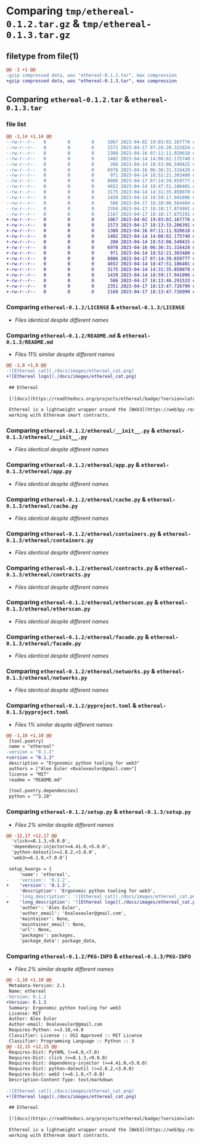 # Comparing `tmp/ethereal-0.1.2.tar.gz` & `tmp/ethereal-0.1.3.tar.gz`

## filetype from file(1)

```diff
@@ -1 +1 @@
-gzip compressed data, was "ethereal-0.1.2.tar", max compression
+gzip compressed data, was "ethereal-0.1.3.tar", max compression
```

## Comparing `ethereal-0.1.2.tar` & `ethereal-0.1.3.tar`

### file list

```diff
@@ -1,14 +1,14 @@
--rw-r--r--   0        0        0     1067 2023-04-02 19:03:02.167776 ethereal-0.1.2/LICENSE
--rw-r--r--   0        0        0     1572 2023-04-17 07:26:20.322824 ethereal-0.1.2/README.md
--rw-r--r--   0        0        0     1308 2023-04-16 07:11:11.928618 ethereal-0.1.2/ethereal/__init__.py
--rw-r--r--   0        0        0     1402 2023-04-14 14:08:02.175740 ethereal-0.1.2/ethereal/app.py
--rw-r--r--   0        0        0      288 2023-04-14 18:53:08.549415 ethereal-0.1.2/ethereal/base.py
--rw-r--r--   0        0        0     6978 2023-04-16 06:36:31.316428 ethereal-0.1.2/ethereal/cache.py
--rw-r--r--   0        0        0      971 2023-04-14 18:52:21.303480 ethereal-0.1.2/ethereal/containers.py
--rw-r--r--   0        0        0     8806 2023-04-17 07:14:39.659777 ethereal-0.1.2/ethereal/contracts.py
--rw-r--r--   0        0        0     4652 2023-04-14 18:47:51.186401 ethereal-0.1.2/ethereal/etherscan.py
--rw-r--r--   0        0        0     3175 2023-04-14 14:31:35.858070 ethereal-0.1.2/ethereal/facade.py
--rw-r--r--   0        0        0     1439 2023-04-14 18:59:17.941096 ethereal-0.1.2/ethereal/networks.py
--rw-r--r--   0        0        0      586 2023-04-17 18:10:06.564404 ethereal-0.1.2/pyproject.toml
--rw-r--r--   0        0        0     2350 2023-04-17 18:10:17.874991 ethereal-0.1.2/setup.py
--rw-r--r--   0        0        0     2167 2023-04-17 18:10:17.875191 ethereal-0.1.2/PKG-INFO
+-rw-r--r--   0        0        0     1067 2023-04-02 19:03:02.167776 ethereal-0.1.3/LICENSE
+-rw-r--r--   0        0        0     1573 2023-04-17 18:13:33.206391 ethereal-0.1.3/README.md
+-rw-r--r--   0        0        0     1308 2023-04-16 07:11:11.928618 ethereal-0.1.3/ethereal/__init__.py
+-rw-r--r--   0        0        0     1402 2023-04-14 14:08:02.175740 ethereal-0.1.3/ethereal/app.py
+-rw-r--r--   0        0        0      288 2023-04-14 18:53:08.549415 ethereal-0.1.3/ethereal/base.py
+-rw-r--r--   0        0        0     6978 2023-04-16 06:36:31.316428 ethereal-0.1.3/ethereal/cache.py
+-rw-r--r--   0        0        0      971 2023-04-14 18:52:21.303480 ethereal-0.1.3/ethereal/containers.py
+-rw-r--r--   0        0        0     8806 2023-04-17 07:14:39.659777 ethereal-0.1.3/ethereal/contracts.py
+-rw-r--r--   0        0        0     4652 2023-04-14 18:47:51.186401 ethereal-0.1.3/ethereal/etherscan.py
+-rw-r--r--   0        0        0     3175 2023-04-14 14:31:35.858070 ethereal-0.1.3/ethereal/facade.py
+-rw-r--r--   0        0        0     1439 2023-04-14 18:59:17.941096 ethereal-0.1.3/ethereal/networks.py
+-rw-r--r--   0        0        0      586 2023-04-17 18:13:46.291533 ethereal-0.1.3/pyproject.toml
+-rw-r--r--   0        0        0     2351 2023-04-17 18:13:47.726799 ethereal-0.1.3/setup.py
+-rw-r--r--   0        0        0     2168 2023-04-17 18:13:47.726999 ethereal-0.1.3/PKG-INFO
```

### Comparing `ethereal-0.1.2/LICENSE` & `ethereal-0.1.3/LICENSE`

 * *Files identical despite different names*

### Comparing `ethereal-0.1.2/README.md` & `ethereal-0.1.3/README.md`

 * *Files 11% similar despite different names*

```diff
@@ -1,8 +1,8 @@
-![Ethereal cat](./docs/images/ethereal_cat.png)
+![Ethereal logo](./docs/images/ethereal_cat.png)
 
 ## Ethereal
 
 [![docs](https://readthedocs.org/projects/ethereal/badge/?version=latest)](https://ethereal.readthedocs.io/en/latest/?badge=latest)
 
 Ethereal is a lightweight wrapper around the [Web3](https://web3py.readthedocs.io/en/stable/web3.main.html#web3.Web3) class that simplifies
 working with Ethereum smart contracts.
```

### Comparing `ethereal-0.1.2/ethereal/__init__.py` & `ethereal-0.1.3/ethereal/__init__.py`

 * *Files identical despite different names*

### Comparing `ethereal-0.1.2/ethereal/app.py` & `ethereal-0.1.3/ethereal/app.py`

 * *Files identical despite different names*

### Comparing `ethereal-0.1.2/ethereal/cache.py` & `ethereal-0.1.3/ethereal/cache.py`

 * *Files identical despite different names*

### Comparing `ethereal-0.1.2/ethereal/containers.py` & `ethereal-0.1.3/ethereal/containers.py`

 * *Files identical despite different names*

### Comparing `ethereal-0.1.2/ethereal/contracts.py` & `ethereal-0.1.3/ethereal/contracts.py`

 * *Files identical despite different names*

### Comparing `ethereal-0.1.2/ethereal/etherscan.py` & `ethereal-0.1.3/ethereal/etherscan.py`

 * *Files identical despite different names*

### Comparing `ethereal-0.1.2/ethereal/facade.py` & `ethereal-0.1.3/ethereal/facade.py`

 * *Files identical despite different names*

### Comparing `ethereal-0.1.2/ethereal/networks.py` & `ethereal-0.1.3/ethereal/networks.py`

 * *Files identical despite different names*

### Comparing `ethereal-0.1.2/pyproject.toml` & `ethereal-0.1.3/pyproject.toml`

 * *Files 1% similar despite different names*

```diff
@@ -1,10 +1,10 @@
 [tool.poetry]
 name = "ethereal"
-version = "0.1.2"
+version = "0.1.3"
 description = "Ergonomic python tooling for web3"
 authors = ["Alex Euler <0xalexeuler@gmail.com>"]
 license = "MIT"
 readme = "README.md"
 
 [tool.poetry.dependencies]
 python = "^3.10"
```

### Comparing `ethereal-0.1.2/setup.py` & `ethereal-0.1.3/setup.py`

 * *Files 2% similar despite different names*

```diff
@@ -12,17 +12,17 @@
  'click>=8.1.3,<9.0.0',
  'dependency-injector>=4.41.0,<5.0.0',
  'python-dateutil>=2.8.2,<3.0.0',
  'web3>=6.1.0,<7.0.0']
 
 setup_kwargs = {
     'name': 'ethereal',
-    'version': '0.1.2',
+    'version': '0.1.3',
     'description': 'Ergonomic python tooling for web3',
-    'long_description': '![Ethereal cat](./docs/images/ethereal_cat.png)\n\n## Ethereal\n\n[![docs](https://readthedocs.org/projects/ethereal/badge/?version=latest)](https://ethereal.readthedocs.io/en/latest/?badge=latest)\n\nEthereal is a lightweight wrapper around the [Web3](https://web3py.readthedocs.io/en/stable/web3.main.html#web3.Web3) class that simplifies\nworking with Ethereum smart contracts.\n\nTo use it, simply create a regular [Web3](https://web3py.readthedocs.io/en/stable/web3.main.html#web3.Web3) instance and write `w3 = Ethereal(w3)`.\nThen, you can use w3 as usual, but with additional methods\naccessible under the `e` property.\n\nFor example, you can call `w3.e.get_abi("0x...")` or\n`w3.e.list_events("0x...", "Mint", "2023-01-01", "2023-02-14")`.\n\nFor more available methods, please refer to the :class:`ethereal.facade.EtherealFacade` class.\n\n### Example\n\n```python\n\n        from web3.auto import w3\n        from ethereal import Ethereal\n        from ethereal import load_provider_from_uri\n\n        # If WEB3_PROVIDER_URI env is not set, uncomment the lines below\n        # w3 = Web3(load_provider_from_uri("https://alchemy.com/..."))\n\n        w3 = Ethereal(w3)\n\n        ADDRESS = "0xB0B195aEFA3650A6908f15CdaC7D92F8a5791B0B"\n        print(w3.e.list_events(ADDRESS))\n        # Lists event signatures for the contract at ADDRESS\n\n        events = w3.e.get_events(ADDRESS, "Transfer", "2023-01-01", "2023-02-14")\n        # Gets all Transfer events for the contract at ADDRESS between 2023-01-01 and 2023-02-14\n        print(events[:10])\n```\n\n### Install\n\n```\npip install ethereal\n```\n',
+    'long_description': '![Ethereal logo](./docs/images/ethereal_cat.png)\n\n## Ethereal\n\n[![docs](https://readthedocs.org/projects/ethereal/badge/?version=latest)](https://ethereal.readthedocs.io/en/latest/?badge=latest)\n\nEthereal is a lightweight wrapper around the [Web3](https://web3py.readthedocs.io/en/stable/web3.main.html#web3.Web3) class that simplifies\nworking with Ethereum smart contracts.\n\nTo use it, simply create a regular [Web3](https://web3py.readthedocs.io/en/stable/web3.main.html#web3.Web3) instance and write `w3 = Ethereal(w3)`.\nThen, you can use w3 as usual, but with additional methods\naccessible under the `e` property.\n\nFor example, you can call `w3.e.get_abi("0x...")` or\n`w3.e.list_events("0x...", "Mint", "2023-01-01", "2023-02-14")`.\n\nFor more available methods, please refer to the :class:`ethereal.facade.EtherealFacade` class.\n\n### Example\n\n```python\n\n        from web3.auto import w3\n        from ethereal import Ethereal\n        from ethereal import load_provider_from_uri\n\n        # If WEB3_PROVIDER_URI env is not set, uncomment the lines below\n        # w3 = Web3(load_provider_from_uri("https://alchemy.com/..."))\n\n        w3 = Ethereal(w3)\n\n        ADDRESS = "0xB0B195aEFA3650A6908f15CdaC7D92F8a5791B0B"\n        print(w3.e.list_events(ADDRESS))\n        # Lists event signatures for the contract at ADDRESS\n\n        events = w3.e.get_events(ADDRESS, "Transfer", "2023-01-01", "2023-02-14")\n        # Gets all Transfer events for the contract at ADDRESS between 2023-01-01 and 2023-02-14\n        print(events[:10])\n```\n\n### Install\n\n```\npip install ethereal\n```\n',
     'author': 'Alex Euler',
     'author_email': '0xalexeuler@gmail.com',
     'maintainer': None,
     'maintainer_email': None,
     'url': None,
     'packages': packages,
     'package_data': package_data,
```

### Comparing `ethereal-0.1.2/PKG-INFO` & `ethereal-0.1.3/PKG-INFO`

 * *Files 2% similar despite different names*

```diff
@@ -1,10 +1,10 @@
 Metadata-Version: 2.1
 Name: ethereal
-Version: 0.1.2
+Version: 0.1.3
 Summary: Ergonomic python tooling for web3
 License: MIT
 Author: Alex Euler
 Author-email: 0xalexeuler@gmail.com
 Requires-Python: >=3.10,<4.0
 Classifier: License :: OSI Approved :: MIT License
 Classifier: Programming Language :: Python :: 3
@@ -12,15 +12,15 @@
 Requires-Dist: PyYAML (>=6.0,<7.0)
 Requires-Dist: click (>=8.1.3,<9.0.0)
 Requires-Dist: dependency-injector (>=4.41.0,<5.0.0)
 Requires-Dist: python-dateutil (>=2.8.2,<3.0.0)
 Requires-Dist: web3 (>=6.1.0,<7.0.0)
 Description-Content-Type: text/markdown
 
-![Ethereal cat](./docs/images/ethereal_cat.png)
+![Ethereal logo](./docs/images/ethereal_cat.png)
 
 ## Ethereal
 
 [![docs](https://readthedocs.org/projects/ethereal/badge/?version=latest)](https://ethereal.readthedocs.io/en/latest/?badge=latest)
 
 Ethereal is a lightweight wrapper around the [Web3](https://web3py.readthedocs.io/en/stable/web3.main.html#web3.Web3) class that simplifies
 working with Ethereum smart contracts.
```

